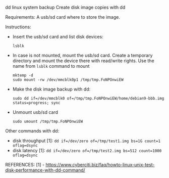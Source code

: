 dd linux system backup
Create disk image copies with dd

Requirements:
  A usb/sd card where to store the image.

Instructions:

- Insert the usb/sd card and list disk devices:
    ```
    lsblk
    ```

- In case is not mounted, mount the usb/sd card.
  Create a temporary directory and mount the device there with read/write rights.
  Use the name from `lsblk` command to mount
    ```
    mktemp -d
    sudo mount -rw /dev/mmcblk0p1 /tmp/tmp.FoNPOnwiEW
    ```

- Make the disk image backup with dd:
    ```
    sudo dd if=/dev/mmcblk0 of=/tmp/tmp.FoNPOnwiEW/home/debian9-bbb.img status=progress; sync
    ```

- Unmount usb/sd card
    ```
    sudo umount /tmp/tmp.FoNPOnwiEW
    ```

Other commands with dd:
- disk throughput [1]:
  `dd if=/dev/zero of=/tmp/test1.img bs=1G count=1 oflag=dsync`
- disk latency [1]:
  `dd if=/dev/zero of=/tmp/test2.img bs=512 count=1000 oflag=dsync`

REFERENCES:
[1] - https://www.cyberciti.biz/faq/howto-linux-unix-test-disk-performance-with-dd-command/